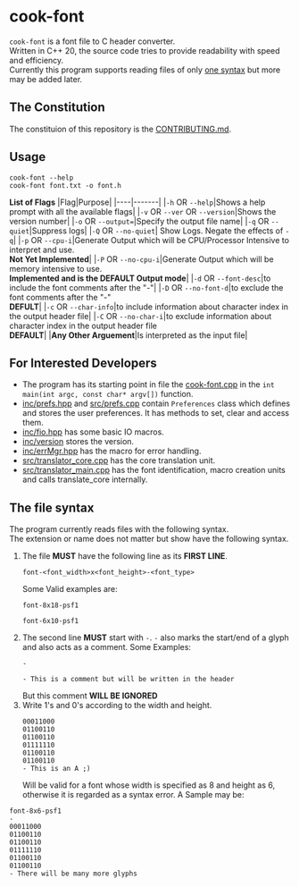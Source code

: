 # cook-font
`cook-font` is a font file to C header converter.  
Written in C++ 20, the source code tries to provide readability with speed and efficiency.  
Currently this program supports reading files of only [one syntax](#the-file-syntax) but more may be added later.

## The Constitution
The constituion of this repository is the [CONTRIBUTING.md](./CONTRIBUTING.md).

## Usage
```
cook-font --help
cook-font font.txt -o font.h
```
**List of Flags**
|Flag|Purpose|
|----|-------|
|`-h` OR `--help`|Shows a help prompt with all the available flags|
|`-v` OR `--ver` OR `--version`|Shows the version number|
|`-o` OR `--output=`|Specify the output file name|
|`-q` OR `--quiet`|Suppress logs|
|`-Q` OR `--no-quiet`| Show Logs. Negate the effects of `-q`|
|`-p` OR `--cpu-i`|Generate Output which will be CPU/Processor Intensive to interpret and use.<br>**Not Yet Implemented**|
|`-P` OR `--no-cpu-i`|Generate Output which will be memory intensive to use.<br>**Implemented and is the DEFAULT Output mode**|
|`-d` OR `--font-desc`|to include the font comments after the "-"|
|`-D` OR `--no-font-d`|to exclude the font comments after the "-"<br>**DEFULT**|
|`-c` OR `--char-info`|to include information about character index in the output header file|
|`-C` OR `--no-char-i`|to exclude information about character index in the output header file<br>**DEFAULT**|
|**Any Other Arguement**|Is interpreted as the input file|


## For Interested Developers
* The program has its starting point in file the [cook-font.cpp](./cook-font.cpp) in the `int main(int argc, const char* argv[])` function.
* [inc/prefs.hpp](./inc/prefs.hpp) and [src/prefs.cpp](./src/prefs.cpp) contain `Preferences` class which defines and stores the user preferences. It has methods to set, clear and access them.
* [inc/fio.hpp](./inc/fio.hpp) has some basic IO macros.
* [inc/version](./inc/version) stores the version.
* [inc/errMgr.hpp](./inc/errMgr.hpp) has the macro for error handling.
* [src/translator_core.cpp](./src/translator_core.cpp) has the core translation unit.
* [src/translator_main.cpp](./src/translator_main.cpp) has the font identification, macro creation units and calls translate_core internally.




## The file syntax
The program currently reads files with the following syntax.  
The extension or name does not matter but show have the following syntax.
1. The file **MUST** have the following line as its **FIRST LINE**.
   ```
   font-<font_width>x<font_height>-<font_type>
   ```
   Some Valid examples are:
   ```
   font-8x18-psf1
   ```
   ```
   font-6x10-psf1
   ```
2. The second line **MUST** start with `-`. `-` also marks the start/end of a glyph and also acts as a comment.
   Some Examples:
   ```
   -
   ```
   ```
   - This is a comment but will be written in the header
   ```
   But this comment **WILL BE IGNORED**
3. Write 1's and 0's according to the width and height.
   ```
   00011000
   01100110
   01100110
   01111110
   01100110
   01100110
   - This is an A ;)
   ```
   Will be valid for a font whose width is specified as 8 and height as 6, otherwise it is regarded as a syntax error.
A Sample may be:
```
font-8x6-psf1
-
00011000
01100110
01100110
01111110
01100110
01100110
- There will be many more glyphs
```